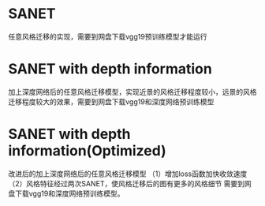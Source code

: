 # SANET
任意风格迁移的实现，需要到网盘下载vgg19预训练模型才能运行
# SANET with depth information
加上深度网络后的任意风格迁移模型，实现近景的风格迁移程度较小，远景的风格迁移程度较大的效果，需要到网盘下载vgg19和深度网络预训练模型
# SANET with depth information(Optimized)
改进后的加上深度网络后的任意风格迁移模型
（1）增加loss函数加快收敛速度
（2）风格特征经过两次SANET，使风格迁移后的图有更多的风格细节
需要到网盘下载vgg19和深度网络预训练模型。
